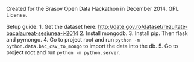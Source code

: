 Created for the Brasov Open Data Hackathon in December 2014.
GPL License.

Setup guide:
	1. Get the dataset here: http://date.gov.ro/dataset/rezultate-bacalaureat-sesiunea-i-2014
	2. Install mongodb.
	3. Install pip. Then flask and pymongo.
	4. Go to project root and run `python -m python.data.bac_csv_to_mongo` to import the data into the db.
	5. Go to project root and run `python -m python.server`.
